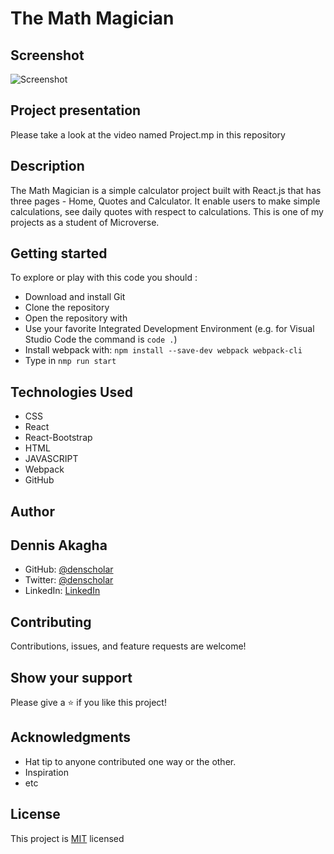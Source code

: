 # The Math Magician

## Screenshot

![Screenshot](https://user-images.githubusercontent.com/48631109/156497588-56b43106-f48f-410a-af22-3728bace09a2.PNG)

## Project presentation

Please take a look at the video named Project.mp in this repository

## Description
The Math Magician is a simple calculator project built with React.js that has three pages - Home, Quotes and Calculator. It enable users to make simple calculations, see daily quotes with respect to calculations. This is one of my projects as a student of Microverse.

## Getting started

To explore or play with this code you should :

- Download and install Git
- Clone the repository
- Open the repository with
- Use your favorite Integrated Development Environment (e.g. for Visual Studio Code the command is `code .`)
- Install webpack with: `npm install --save-dev webpack webpack-cli`
- Type in `nmp run start`


## Technologies Used

- CSS
- React
- React-Bootstrap
- HTML
- JAVASCRIPT
- Webpack
- GitHub

## Author

## Dennis Akagha

- GitHub: [@denscholar](https://github.com/denscholar)
- Twitter: [@denscholar](https://twitter.com/dennisakagha)
- LinkedIn: [LinkedIn](https://www.linkedin.com/in/dennisakagha/)


## Contributing

Contributions, issues, and feature requests are welcome!

## Show your support

Please give a ⭐️ if you like this project!

## Acknowledgments

- Hat tip to anyone contributed one way or the other.
- Inspiration
- etc

## License

This project is [MIT](https://github.com/microverseinc/readme-template/blob/master/MIT.md) licensed